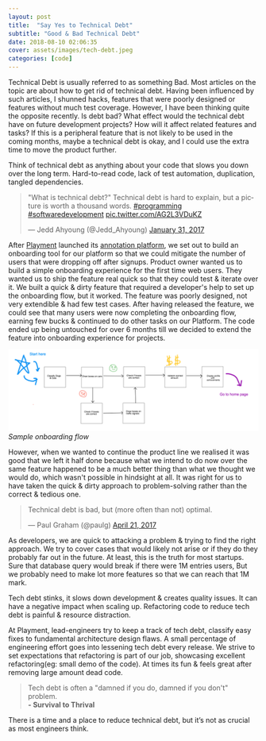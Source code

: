 ```yaml
---
layout: post
title:  "Say Yes to Technical Debt"
subtitle: "Good & Bad Technical Debt"
date: 2018-08-10 02:06:35
cover: assets/images/tech-debt.jpeg
categories: [code]
---
```



Technical Debt is usually referred to as something Bad. Most articles on the topic are about how to get rid of technical debt. Having been influenced by such articles, I shunned hacks, features that were poorly designed or features without much test coverage. However, I have been thinking quite the opposite recently. Is debt bad? What effect would the technical debt have on future development projects? How will it affect related features and tasks? If this is a peripheral feature that is not likely to be used in the coming months, maybe a technical debt is okay, and I could use the extra time to move the product further.

Think of technical debt as anything about your code that slows you down over the long term. Hard-to-read code, lack of test automation, duplication, tangled dependencies.

<blockquote class="twitter-tweet" data-lang="en"><p lang="en" dir="ltr">&quot;What is technical debt?&quot; Technical debt is hard to explain, but a picture is worth a thousand words. <a href="https://twitter.com/hashtag/programming?src=hash&amp;ref_src=twsrc%5Etfw">#programming</a> <a href="https://twitter.com/hashtag/softwaredevelopment?src=hash&amp;ref_src=twsrc%5Etfw">#softwaredevelopment</a> <a href="https://t.co/AG2L3VDuKZ">pic.twitter.com/AG2L3VDuKZ</a></p>&mdash; Jedd Ahyoung (@Jedd_Ahyoung) <a href="https://twitter.com/Jedd_Ahyoung/status/826551935822077952?ref_src=twsrc%5Etfw">January 31, 2017</a></blockquote>
<script async src="https://platform.twitter.com/widgets.js" charset="utf-8"></script>

After [Playment](https://playment.io "Playment's website") launched its [annotation platform](https://app.playment.io "Playment's annotation platform"), we set out to build an onboarding tool for our platform so that we could mitigate the number of users that were dropping off after signups. Product owner wanted us to build a simple onboarding experience for the first time web users. They wanted us to ship the feature real quick so that they could test & iterate over it. We built a quick & dirty feature that required a developer's help to set up the onboarding flow, but it worked. The feature was poorly designed,  not very extendible & had few test cases. After having released the feature, we could see that many users were now completing the onboarding flow, earning few bucks & continued to do other tasks on our Platform. The code ended up being untouched for over 6 months till we decided to extend the feature into onboarding experience for projects.

![](/assets/images/sample_onboarding.png)
*Sample onboarding flow*

However, when we wanted to continue the product line we realised it was good that we left it half done because what we intend to do now over the same feature happened to be a much better thing than what we thought we would do, which wasn't possible in hindsight at all. It was right for us to have taken the quick & dirty approach to problem-solving rather than the correct & tedious one.


<blockquote class="twitter-tweet" data-lang="en"><p lang="en" dir="ltr">Technical debt is bad, but (more often than not) optimal.</p>&mdash; Paul Graham (@paulg) <a href="https://twitter.com/paulg/status/855342574063800320?ref_src=twsrc%5Etfw">April 21, 2017</a></blockquote>

As developers, we are quick to attacking a problem & trying to find the right approach. We try to cover cases that would likely not arise or if they do they probably far out in the future. At least, this is the truth for most startups. Sure that database query would break if there were 1M entries users, But we probably need to make lot more features so that we can reach that 1M mark.

Tech debt stinks, it slows down development & creates quality issues. It can have a negative impact when scaling up. Refactoring code to reduce tech debt is painful & resource distraction.

At Playment, lead-engineers try to keep a track of tech debt, classify easy fixes to fundamental architecture design flaws. A small percentage of engineering effort goes into lessening tech debt every release. We strive to set expectations that refactoring is part of our job, showcasing excellent refactoring(eg: small demo of the code). At times its fun & feels great after removing large amount dead code.

> Tech debt is often a "damned if you do, damned if you don't" problem.
> <br><b>\- Survival to Thrival </b>

There is a time and a place to reduce technical debt, but it’s not as crucial as most engineers think.
